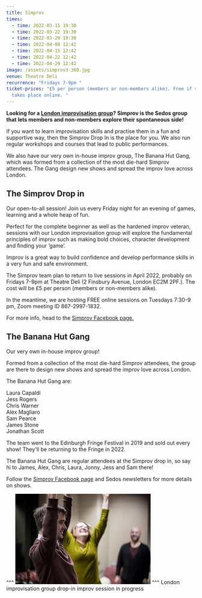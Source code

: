 ```yaml
---
title: Simprov
times:
  - time: 2022-03-15 19:30
  - time: 2022-03-22 19:30
  - time: 2022-03-29 19:30
  - time: 2022-04-08 12:42
  - time: 2022-04-15 12:42
  - time: 2022-04-22 12:42
  - time: 2022-04-29 12:42
image: /assets/simprov3-360.jpg
venue: Theatre Deli
recurrence: "Fridays 7-9pm "
ticket-prices: "£5 per person (members or non-members alike). Free if session
  takes place online. "
---
```

**Looking for a [London improvisation group](https://sedos.co.uk/regular-events/simprov)? Simprov is the Sedos group that lets members and non-members explore their spontaneous side!**

If you want to learn improvisation skills and practise them in a fun and supportive way, then the Simprov Drop In is the place for you. We also run regular workshops and courses that lead to public performances.

We also have our very own in-house improv group, The Banana Hut Gang, which was formed from a collection of the most die-hard Simprov attendees. The Gang design new shows and spread the improv love across London.

## **The Simprov Drop in**

Our open-to-all session! Join us every Friday night for an evening of games, learning and a whole heap of fun.

Perfect for the complete beginner as well as the hardened improv veteran, sessions with our London improvisation group will explore the fundamental principles of improv such as making bold choices, character development and finding your ‘game’.

Improv is a great way to build confidence and develop performance skills in a very fun and safe environment.

The Simprov team plan to return to live sessions in April 2022, probably on Fridays 7-9pm at Theatre Deli (2 Finsbury Avenue, London EC2M 2PF.). The cost will be £5 per person (members or non-members alike).

In the meantime, we are hosting FREE online sessions on Tuesdays 7:30-9 pm, Zoom meeting ID 867-2997-1832.

For more info, head to the [Simprov Facebook page.](https://www.facebook.com/groups/176792046058352/)

## **The Banana Hut Gang**

Our very own in-house improv group!

Formed from a collection of the most die-hard Simprov attendees, the group are there to design new shows and spread the improv love across London.

The Banana Hut Gang are:

Laura Capaldi\
Jess Rogers\
Chris Warner\
Alex Magliaro\
Sam Pearce\
James Stone\
Jonathan Scott

The team went to the Edinburgh Fringe Festival in 2019 and sold out every show! They'll be returning to the Fringe in 2022.

The Banana Hut Gang are regular attendees at the Simprov drop in, so say hi to James, Alex, Chris, Laura, Jonny, Jess and Sam there!

Follow the [Simprov Facebook page](https://www.facebook.com/groups/176792046058352/) and Sedos newsletters for more details on shows.

^^^ ![](/assets/simprov3-360.jpg)
^^^ London improvisation group drop-in improv session in progress